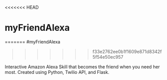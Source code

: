 <<<<<<< HEAD
# myFriendAlexa
=======
#myFriendAlexa
>>>>>>> f33e2762ee0b1f1609e871d8342f5f54e50ec957

Interactive Amazon Alexa Skill that becomes the friend when you need her most.
Created using Python, Twilio API, and Flask.
